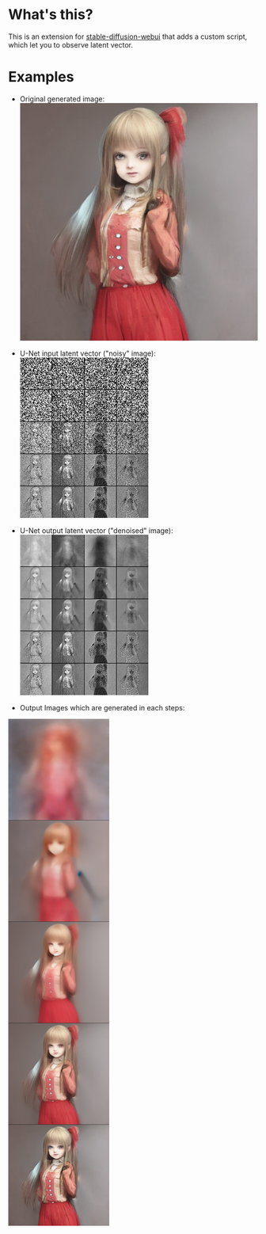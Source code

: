 # What's this?

This is an extension for [stable-diffusion-webui](https://github.com/AUTOMATIC1111/stable-diffusion-webui) that adds a custom script, which let you to observe latent vector.

# Examples

- Original generated image:
![original](./images/ORIGINAL.png)

- U-Net input latent vector ("noisy" image):
![input latent](./images/INPUT.png)

- U-Net output latent vector ("denoised" image):
![output latent](./images/OUTPUT.png)

- Output Images which are generated in each steps:

![image](./images/IMAGE.png)
